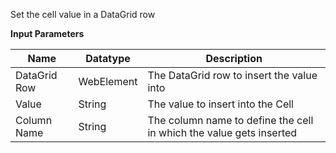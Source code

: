 Set the cell value in a DataGrid row

**Input Parameters**

Name | Datatype | Description
---- | --------- | ---------------
DataGrid Row | WebElement | The DataGrid row to insert the value into
Value | String | The value to insert into the Cell
Column Name | String | The column name to define the cell in which the value gets inserted
